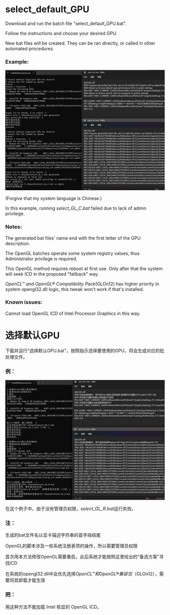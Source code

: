 # select_default_GPU

Download and run the batch file "select_default_GPU.bat".

Follow the instructions and choose your desired GPU.

New bat files will be created. They can be ran directly, or called in other automated procedures.

### Example:

![example](/examples/eg1.png)

(Forgive that my system language is Chinese.)

In this example, running *select_GL_C.bat* failed due to lack of admin privilege.

### Notes:

The generated bat files' name end with the first letter of the GPU description.

The OpenGL batches operate some system registry values, thus Administrator privilege is required.

This OpenGL method requires reboot at first use. Only after that the system will seek ICD in the proposed "fallback" way.

*OpenCL™ and OpenGL® Compatibility Pack*(GLOn12) has higher priority in system opengl32.dll logic, this tweak won't work if that's installed.

### Known issues:

Cannot load OpenGL ICD of Intel Processor Graphics in this way.


# 选择默认GPU

下载并运行“选择默认GPU.bat”，按照指示选择要使用的GPU，将会生成对应的批处理文件。

### 例：

![例](/examples/eg2.png)

在这个例子中，由于没有管理员权限，*select_GL_R.bat*运行失败。

### 注：

生成的bat文件名以显卡描述字符串的首字母结尾

OpenGL的脚本涉及一些系统注册表项的操作，所以需要管理员权限

首次用本方法修改OpenGL需要重启，此后系统才能按照这里给出的“备选方案”寻找ICD

在系统的opengl32.dll中会优先选择*OpenCL™和OpenGL®兼容包*（GLOn12），需要将其卸载才能生效

### 罔：

用这种方法不能加载 Intel 核显的 OpenGL ICD。
